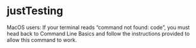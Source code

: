 # justTesting
MacOS users: If your terminal reads “command not found: code”, you must head back to Command Line Basics and follow the instructions provided to allow this command to work.
